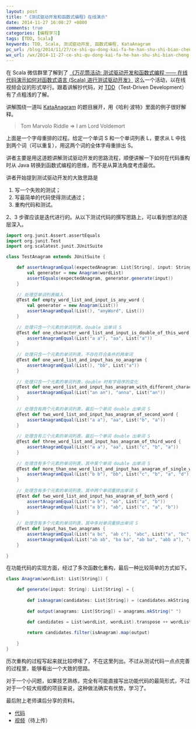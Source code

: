 ```yaml
---
layout: post
title: "《测试驱动开发和函数式编程》在线演示"
date: 2014-11-27 16:08:27 +0800
comments: true
categories: [编程学习]
tags: [TDD, Scala]
keywords: TDD, Scala, 测试驱动开发, 函数式编程, KataAnagram
pc_url: /blog/2014/11/27/ce-shi-qu-dong-kai-fa-he-han-shu-shi-bian-cheng-zai-xian-yan-shi/
wx_url: /wx/2014-11-27-ce-shi-qu-dong-kai-fa-he-han-shu-shi-bian-cheng-zai-xian-yan-shi.html
---
```


<!-- excerpt start -->

在 Scala 微信群里了解到了 [《万花筒活动: 测试驱动开发和函数式编程 —— 在线代码演示如何对函数式语言 (Scala) 进行测试驱动开发》](http://together.iagile.me/activities/28) 这么一个活动，以在线视频会议的形式举行。跟着讲解抄代码，对 [TDD](http://baike.baidu.com/subview/76310/8243857.htm#viewPageContent)（Test-Driven Development）有了点粗浅的了解。

讲解围绕一道叫 [KataAnagram](http://codingdojo.org/) 的题目展开，用《哈利·波特》里面的例子很好解释。

> Tom Marvolo Riddle => I am Lord Voldemort

上面是一个字母重排的过程。给定一个单词 S 和一个单词列表 L，要求从 L 中找到两个词（可以重复），用这两个词的全体字母重排出 S。

讲者主要是用这道题讲解测试驱动开发的思路流程，顺便讲解一下如何在代码重构时从 Java 转换到函数式编程的思维，而不是从算法角度考虑最优。

讲者开始提到测试驱动开发的大致思路是

1. 写一个失败的测试；
2. 写最简单的代码使得测试通过；
3. 重构代码和测试。

2、3 步骤应该是迭代进行的。从以下测试代码的撰写思路上，可以看到想法的逐层深入。

<!-- excerpt end -->

```scala 测试代码
import org.junit.Assert.assertEquals
import org.junit.Test
import org.scalatest.junit.JUnitSuite

class TestAnagram extends JUnitSuite {

	def assertAnagramEqual(expectedAnagram: List[String], input: String, wordList: List[String]) = {
		val generator = new Anagram(wordList)
		assertEquals(expectedAnagram, generator.generate(input))
	}	
	
	// 处理空单词列表输入
	@Test def empty_word_list_and_input_is_any_word {
		val generator = new Anagram(List())
		assertAnagramEqual(List(), "anyWord", List())
	}
	
	// 处理只含一个元素的单词列表，double 出单词 S
	@Test def one_character_word_list_and_input_is_double_of_this_word {
		assertAnagramEqual(List("a a"), "aa", List("a"))
	}
	
	// 处理只含一个元素的单词列表，不存在符合条件的两单词
	@Test def one_word_list_and_input_has_no_anagram {
		assertAnagramEqual(List(), "bb", List("a"))
	}
	
	// 处理只含一个元素的单词列表，double 时有字母序的变化
	@Test def one_word_list_and_input_has_anagram_with_different_character_order {
		assertAnagramEqual(List("an an"), "anna", List("an"))
	}
	
	// 处理含有两个元素的单词列表，最后一个单词 double 出单词 S
	@Test def two_word_list_and_input_has_anagram_of_second_word {
		assertAnagramEqual(List("a a"), "aa", List("b", "a"))
	}
	
	// 处理含有三个元素的单词列表，最后一个单词 double 出单词 S
	@Test def three_word_list_and_input_has_anagram_of_third_word {
		assertAnagramEqual(List("a a"), "aa", List("c", "b", "a"))
	}
	
	// 处理含有多个元素的单词列表，其中某个单词 double 出单词 S
	@Test def more_than_one_word_list_and_input_has_anagram_of_single_word {
		assertAnagramEqual(List("b b"), "bb", List("c", "b", "a", "d"))
	}
	
	// 处理含有多个元素的单词列表，其中两个单词重排出单词 S
	@Test def two_word_list_and_input_has_anagram_of_both_word {
		assertAnagramEqual(List("a b"), "ab", List("a", "b"))
		assertAnagramEqual(List("a b"), "ab", List("c", "a", "b"))
	}
	
	// 处理含有多个元素的单词列表，其中多对单词重排出单词 S
	@Test def input_has_two_anagrams {
		assertAnagramEqual(List("a bc", "ab c"), "abc", List("a", "bc", "ab", "c"))
		assertAnagramEqual(List("ab ab", "ba ba", "ab ba", "abb a"), "abba", List("ab", "ba", "abb", "d", "a"))
	}
	
}
```

在功能代码的实现方面，经过了多次函数化重构，最后一种比较简单的方式如下。

```scala 功能代码
class Anagram(wordList: List[String]) {

	def generate(input: String): List[String] = {			
			
		def isAnagram(candidates: List[String]) = (candidates.mkString).sorted == input.sorted
		
		def output(anagrams: List[String]) = anagrams.mkString(" ")

		def candidates = List(wordList, wordList).transpose ++ wordList.combinations(2)
		
		return candidates.filter(isAnagram).map(output)
		
	}
}
```

历次重构的过程写起来就比较啰嗦了，不在这里列出。不过从测试代码一点点完善的过程里，能够看出一个大致的思路。

对于一个小问题，如果技艺熟练，完全有可能直接写出功能代码的最简形式，不过对于一个较大规模的项目来说，这种做法确实有优势，学习了。

最后附上老师课后分享的资料。

- [代码](https://github.com/JosephYao/Kata-Anagram/tree/iteration_19/src) 
- [视频]()（待上传）